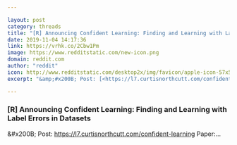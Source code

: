 ```yaml
---

layout: post
category: threads
title: "[R] Announcing Confident Learning: Finding and Learning with Label Errors in Datasets"
date: 2019-11-04 14:17:36
link: https://vrhk.co/2Cbw1Pm
image: https://www.redditstatic.com/new-icon.png
domain: reddit.com
author: "reddit"
icon: http://www.redditstatic.com/desktop2x/img/favicon/apple-icon-57x57.png
excerpt: "&amp;#x200B; Post: [<https://l7.curtisnorthcutt.com/confident-learning>](<https://l7.curtisnorthcutt.com/confident-learning>) Paper:..."

---
```


### [R] Announcing Confident Learning: Finding and Learning with Label Errors in Datasets

&amp;#x200B; Post: [<https://l7.curtisnorthcutt.com/confident-learning>](<https://l7.curtisnorthcutt.com/confident-learning>) Paper:...